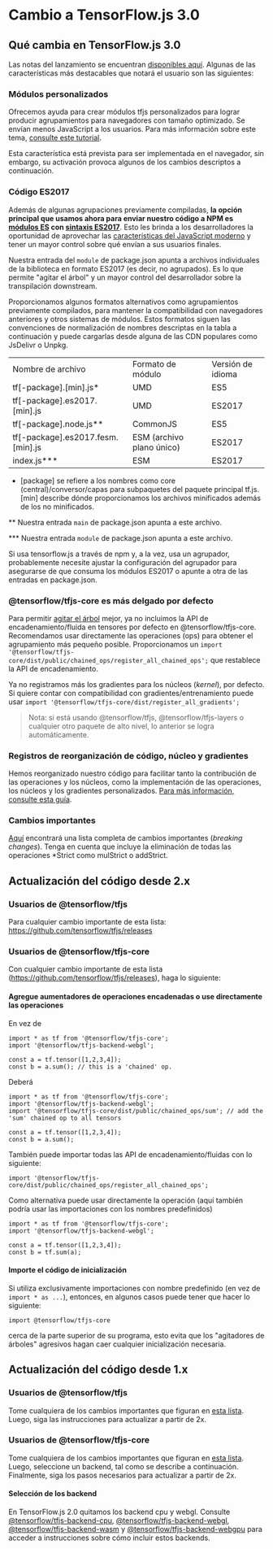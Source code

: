 # Cambio a TensorFlow.js 3.0

## Qué cambia en TensorFlow.js 3.0

Las notas del lanzamiento se encuentran [disponibles aquí](https://github.com/tensorflow/tfjs/releases). Algunas de las características más destacables que notará el usuario son las siguientes:

### Módulos personalizados

Ofrecemos ayuda para crear módulos tfjs personalizados para lograr producir agrupamientos para navegadores con tamaño optimizado. Se envían menos JavaScript a los usuarios. Para más información sobre este tema, [consulte este tutorial](https://github.com/tensorflow/tfjs-website/blob/master/docs/tutorials/deployment/size_optimized_bundles.md).

Esta característica está prevista para ser implementada en el navegador, sin embargo, su activación provoca algunos de los cambios descriptos a continuación.

### Código ES2017

Además de algunas agrupaciones previamente compiladas, **la opción principal que usamos ahora para enviar nuestro código a NPM es [módulos ES](https://developer.mozilla.org/en-US/docs/Web/JavaScript/Guide/Modules) con [sintaxis ES2017](https://2ality.com/2016/02/ecmascript-2017.html)**. Esto les brinda a los desarrolladores la oportunidad de aprovechar las [características del JavaScript moderno](https://web.dev/publish-modern-javascript/) y tener un mayor control sobre qué envían a sus usuarios finales.

Nuestra entrada del `module` de package.json apunta a archivos individuales de la biblioteca en formato ES2017 (es decir, no agrupados). Es lo que permite "agitar el árbol" y un mayor control del desarrollador sobre la transpilación downstream.

Proporcionamos algunos formatos alternativos como agrupamientos previamente compilados, para mantener la compatibilidad con navegadores anteriores y otros sistemas de módulos. Estos formatos siguen las convenciones de normalización de nombres descriptas en la tabla a continuación y puede cargarlas desde alguna de las CDN populares como JsDelivr o Unpkg.

<table>
  <tr>
   <td>Nombre de archivo</td>
   <td>Formato de módulo</td>
   <td>Versión de idioma</td>
  </tr>
  <tr>
   <td>tf[-package].[min].js*</td>
   <td>UMD</td>
   <td>ES5</td>
  </tr>
  <tr>
   <td>tf[-package].es2017.[min].js</td>
   <td>UMD</td>
   <td>ES2017</td>
  </tr>
  <tr>
   <td>tf[-package].node.js**</td>
   <td>CommonJS</td>
   <td>ES5</td>
  </tr>
  <tr>
   <td>tf[-package].es2017.fesm.[min].js</td>
   <td>ESM (archivo plano único)</td>
   <td>ES2017</td>
  </tr>
  <tr>
   <td>index.js***</td>
   <td>ESM</td>
   <td>ES2017</td>
  </tr>
</table>

* [package] se refiere a los nombres como core (central)/conversor/capas para subpaquetes del paquete principal tf.js. [min] describe dónde proporcionamos los archivos minificados además de los no minificados.

** Nuestra entrada `main` de package.json apunta a este archivo.

*** Nuestra entrada `module` de package.json apunta a este archivo.

Si usa tensorflow.js a través de npm y, a la vez, usa un agrupador, probablemente necesite ajustar la configuración del agrupador para asegurarse de que consuma los módulos ES2017 o apunte a otra de las entradas en package.json.

### @tensorflow/tfjs-core es más delgado por defecto

Para permitir [agitar el árbol](https://developers.google.com/web/fundamentals/performance/optimizing-javascript/tree-shaking) mejor, ya no incluimos la API de encadenamiento/fluida en tensores por defecto en @tensorflow/tfjs-core. Recomendamos usar directamente las operaciones (ops) para obtener el agrupamiento más pequeño posible. Proporcionamos un `import '@tensorflow/tfjs-core/dist/public/chained_ops/register_all_chained_ops';` que restablece la API de encadenamiento.

Ya no registramos más los gradientes para los núcleos (<em>kernel</em>), por defecto. Si quiere contar con compatibilidad con gradientes/entrenamiento puede usar `import '@tensorflow/tfjs-core/dist/register_all_gradients';`

> Nota: si está usando @tensorflow/tfjs, @tensorflow/tfjs-layers o cualquier otro paquete de alto nivel, lo anterior se logra automáticamente.

### Registros de reorganización de código, núcleo y gradientes

Hemos reorganizado nuestro código para facilitar tanto la contribución de las operaciones y los núcleos, como la implementación de las operaciones, los núcleos y los gradientes personalizados. [Para más información, consulte esta guía](https://www.tensorflow.org/js/guide/custom_ops_kernels_gradients).

### Cambios importantes

[Aquí](https://github.com/tensorflow/tfjs/releases) encontrará una lista completa de cambios importantes (<em>breaking changes</em>). Tenga en cuenta que incluye la eliminación de todas las operaciones *Strict como mulStrict o addStrict.

## Actualización del código desde 2.x

### Usuarios de @tensorflow/tfjs

Para cualquier cambio importante de esta lista: https://github.com/tensorflow/tfjs/releases

### Usuarios de @tensorflow/tfjs-core

Con cualquier cambio importante de esta lista (https://github.com/tensorflow/tfjs/releases), haga lo siguiente:

#### Agregue aumentadores de operaciones encadenadas o use directamente las operaciones

En vez de

```
import * as tf from '@tensorflow/tfjs-core';
import '@tensorflow/tfjs-backend-webgl';

const a = tf.tensor([1,2,3,4]);
const b = a.sum(); // this is a 'chained' op.
```

Deberá

```
import * as tf from '@tensorflow/tfjs-core';
import '@tensorflow/tfjs-backend-webgl';
import '@tensorflow/tfjs-core/dist/public/chained_ops/sum'; // add the 'sum' chained op to all tensors

const a = tf.tensor([1,2,3,4]);
const b = a.sum();
```

También puede importar todas las API de encadenamiento/fluidas con lo siguiente:

```
import '@tensorflow/tfjs-core/dist/public/chained_ops/register_all_chained_ops';
```

Como alternativa puede usar directamente la operación (aquí también podría usar las importaciones con los nombres predefinidos)

```
import * as tf from '@tensorflow/tfjs-core';
import '@tensorflow/tfjs-backend-webgl';

const a = tf.tensor([1,2,3,4]);
const b = tf.sum(a);
```

#### Importe el código de inicialización

Si utiliza exclusivamente importaciones con nombre predefinido (en vez de `import * as ...`), entonces, en algunos casos puede tener que hacer lo siguiente:

```
import @tensorflow/tfjs-core
```

cerca de la parte superior de su programa, esto evita que los "agitadores de árboles" agresivos hagan caer cualquier inicialización necesaria.

## Actualización del código desde 1.x

### Usuarios de @tensorflow/tfjs

Tome cualquiera de los cambios importantes que figuran en [esta lista](https://github.com/tensorflow/tfjs/releases/tag/tfjs-v2.0.0). Luego, siga las instrucciones para actualizar a partir de 2x.

### Usuarios de @tensorflow/tfjs-core

Tome cualquiera de los cambios importantes que figuran en [esta lista](https://github.com/tensorflow/tfjs/releases/tag/tfjs-v2.0.0). Luego, seleccione un backend, tal como se describe a continuación. Finalmente, siga los pasos necesarios para actualizar a partir de 2x.

#### Selección de los backend

En TensorFlow.js 2.0 quitamos los backend cpu y webgl. Consulte [@tensorflow/tfjs-backend-cpu](https://www.npmjs.com/package/@tensorflow/tfjs-backend-cpu), [@tensorflow/tfjs-backend-webgl](https://www.npmjs.com/package/@tensorflow/tfjs-backend-webgl), [@tensorflow/tfjs-backend-wasm](https://www.npmjs.com/package/@tensorflow/tfjs-backend-wasm) y [@tensorflow/tfjs-backend-webgpu](https://www.npmjs.com/package/@tensorflow/tfjs-backend-webgpu) para acceder a instrucciones sobre cómo incluir estos backends.
